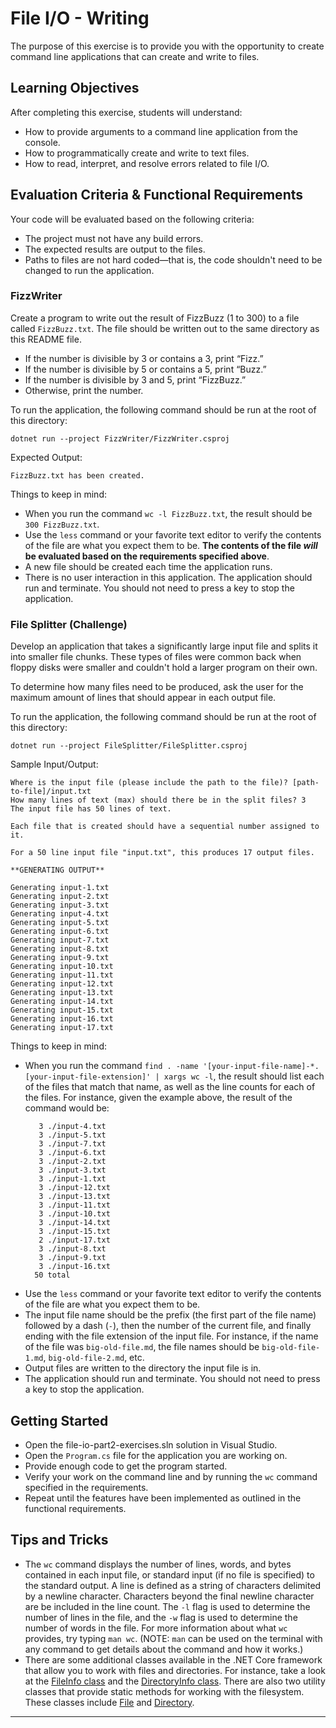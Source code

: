 # File I/O - Writing

The purpose of this exercise is to provide you with the opportunity to create command line applications that can create and write to files.

## Learning Objectives

After completing this exercise, students will understand:

* How to provide arguments to a command line application from the console.
* How to programmatically create and write to text files.
* How to read, interpret, and resolve errors related to file I/O.

## Evaluation Criteria & Functional Requirements

Your code will be evaluated based on the following criteria:

* The project must not have any build errors.
* The expected results are output to the files.
* Paths to files are not hard coded—that is, the code shouldn't need to be changed to run the application.

### FizzWriter

Create a program to write out the result of FizzBuzz (1 to 300) to a file called `FizzBuzz.txt`. The file should be written out to the same directory as this README file.

* If the number is divisible by 3 or contains a 3, print “Fizz.”
* If the number is divisible by 5 or contains a 5, print “Buzz.”
* If the number is divisible by 3 and 5, print “FizzBuzz.”
* Otherwise, print the number.

To run the application, the following command should be run at the root of this directory:

```
dotnet run --project FizzWriter/FizzWriter.csproj
```

Expected Output:
```
FizzBuzz.txt has been created.
```

Things to keep in mind:

* When you run the command `wc -l FizzBuzz.txt`, the result should be `300 FizzBuzz.txt`.
* Use the `less` command or your favorite text editor to verify the contents of the file are what you expect them to be. **The contents of the file _will_ be evaluated based on the requirements specified above**.
* A new file should be created each time the application runs.
* There is no user interaction in this application. The application should run and terminate. You should not need to press a key to stop the application.

### File Splitter (Challenge)

Develop an application that takes a significantly large input file and splits it into smaller file chunks. These types of files were common back when floppy disks were smaller and couldn't hold a larger program on their own.

To determine how many files need to be produced, ask the user for the maximum amount of lines that should appear in each output file.

To run the application, the following command should be run at the root of this directory:

```
dotnet run --project FileSplitter/FileSplitter.csproj
```

Sample Input/Output:
```
Where is the input file (please include the path to the file)? [path-to-file]/input.txt
How many lines of text (max) should there be in the split files? 3
The input file has 50 lines of text.

Each file that is created should have a sequential number assigned to it.

For a 50 line input file "input.txt", this produces 17 output files.

**GENERATING OUTPUT**

Generating input-1.txt
Generating input-2.txt
Generating input-3.txt
Generating input-4.txt
Generating input-5.txt
Generating input-6.txt
Generating input-7.txt
Generating input-8.txt
Generating input-9.txt
Generating input-10.txt
Generating input-11.txt
Generating input-12.txt
Generating input-13.txt
Generating input-14.txt
Generating input-15.txt
Generating input-16.txt
Generating input-17.txt

```

Things to keep in mind:

* When you run the command `find . -name '[your-input-file-name]-*.[your-input-file-extension]' | xargs wc -l`, the result should list each of the files that match that name, as well as the line counts for each of the files. For instance, given the example above, the result of the command would be:
    ```
       3 ./input-4.txt
       3 ./input-5.txt
       3 ./input-7.txt
       3 ./input-6.txt
       3 ./input-2.txt
       3 ./input-3.txt
       3 ./input-1.txt
       3 ./input-12.txt
       3 ./input-13.txt
       3 ./input-11.txt
       3 ./input-10.txt
       3 ./input-14.txt
       3 ./input-15.txt
       2 ./input-17.txt
       3 ./input-8.txt
       3 ./input-9.txt
       3 ./input-16.txt
      50 total
    ```
* Use the `less` command or your favorite text editor to verify the contents of the file are what you expect them to be.
* The input file name should be the prefix (the first part of the file name) followed by a dash (`-`), then the number of the current file, and finally ending with the file extension of the input file. For instance, if the name of the file was `big-old-file.md`, the file names should be `big-old-file-1.md`, `big-old-file-2.md`, etc.
* Output files are written to the directory the input file is in.
* The application should run and terminate. You should not need to press a key to stop the application.

## Getting Started

* Open the file-io-part2-exercises.sln solution in Visual Studio.
* Open the `Program.cs` file for the application you are working on.
* Provide enough code to get the program started.
* Verify your work on the command line and by running the `wc` command specified in the requirements.
* Repeat until the features have been implemented as outlined in the functional requirements.

## Tips and Tricks

* The `wc` command displays the number of lines, words, and bytes contained in each input file, or standard input (if no file is specified) to the standard output. A line is defined as a string of characters delimited by a newline character. Characters beyond the final newline character are be included in the line count. The `-l` flag is used to determine the number of lines in the file, and the `-w` flag is used to determine the number of words in the file. For more information about what `wc` provides, try typing `man wc`. (NOTE: `man` can be used on the terminal with any command to get details about the command and how it works.)
* There are some additional classes available in the .NET Core framework that allow you to work with files and directories. For instance, take a look at the [FileInfo class][file-info-api-docs] and the [DirectoryInfo class][directory-info-api-docs]. There are also two utility classes that provide static methods for working with the filesystem. These classes include [File][file-api-docs] and [Directory][directory-api-docs].

---

[directory-api-docs]: https://docs.microsoft.com/en-us/dotnet/api/system.io.directory?view=netcore-2.2
[directory-info-api-docs]: https://docs.microsoft.com/en-us/dotnet/api/system.io.directoryinfo?view=netcore-2.2
[file-api-docs]: https://docs.microsoft.com/en-us/dotnet/api/system.io.file?view=netcore-2.2
[file-info-api-docs]: https://docs.microsoft.com/en-us/dotnet/api/system.io.fileinfo?view=netcore-2.2

